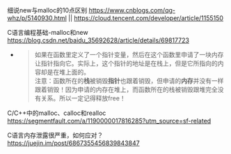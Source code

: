 
细说new与malloc的10点区别 https://www.cnblogs.com/qg-whz/p/5140930.html || https://cloud.tencent.com/developer/article/1155150

C语言编程基础-malloc和new https://blog.csdn.net/baidu_35692628/article/details/69817723
- > 如果在函数里定义了一个指针变量，然后在这个函数里申请了一块内存让指针指向它。实际上，这个指针的地址是在栈上，但是它所指向的内容却是在堆上面的。 <br> 注意：函数所在的**栈**被销毁**指针**也跟着销毁，但申请的**内存**并没有一样跟着销毁！因为申请的内存在堆上，而函数所在的栈被销毁跟堆完全没有关系。所以一定记得释放free！

C/C++中的malloc、calloc和realloc https://segmentfault.com/a/1190000017816285?utm_source=sf-related

C语言内存泄露很严重，如何应对？ https://juejin.im/post/6867355456839843847
